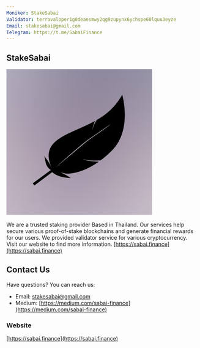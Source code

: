 ```yaml
---
Moniker: StakeSabai
Validator: terravaloper1g0deaesmwy2qg9zupynx6ychspe60lquu3eyze
Email: stakesabai@gmail.com
Telegram: https://t.me/SabaiFinance
---
```


## StakeSabai
![STAKESABAI](./logo.png)


We are a trusted staking provider Based in Thailand. Our services help secure various proof-of-stake blockchains and generate financial rewards for our users. We provided validator service for various cryptocurrency. Visit our website to find more information. [https://sabai.finance](https://sabai.finance)

## Contact Us

Have questions? You can reach us:

- Email: [stakesabai@gmail.com](mailto:stakesabai@gmail.com)
- Medium: [https://medium.com/sabai-finance](https://medium.com/sabai-finance)

### Website

[https://sabai.finance](https://sabai.finance)
